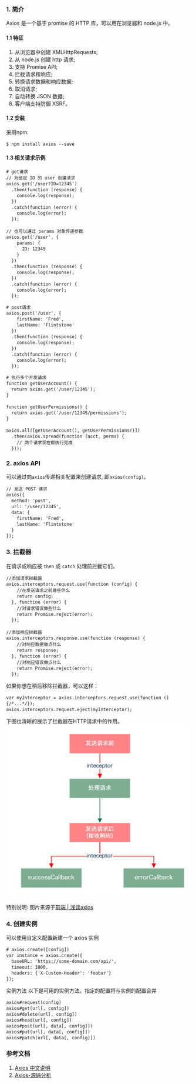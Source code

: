### 1. 简介
Axios 是一个基于 promise 的 HTTP 库，可以用在浏览器和 node.js 中。
#### 1.1 特征
1. 从浏览器中创建 XMLHttpRequests;
2. 从 node.js 创建 http 请求;
3. 支持 Promise API;
4. 拦截请求和响应;
5. 转换请求数据和响应数据;
6. 取消请求;
7. 自动转换 JSON 数据;
8. 客户端支持防御 XSRF。

#### 1.2 安装
采用npm:

```
$ npm install axios --save
```
#### 1.3 相关请求示例

```
# get请求
// 为给定 ID 的 user 创建请求
axios.get('/user?ID=12345')
  .then(function (response) {
    console.log(response);
  })
  .catch(function (error) {
    console.log(error);
  });

// 也可以通过 params 对象传递参数
axios.get('/user', {
    params: {
      ID: 12345
    }
  })
  .then(function (response) {
    console.log(response);
  })
  .catch(function (error) {
    console.log(error);
  });
```
```
# post请求
axios.post('/user', {
    firstName: 'Fred',
    lastName: 'Flintstone'
  })
  .then(function (response) {
    console.log(response);
  })
  .catch(function (error) {
    console.log(error);
  });
```
```
# 执行多个并发请求
function getUserAccount() {
  return axios.get('/user/12345');
}

function getUserPermissions() {
  return axios.get('/user/12345/permissions');
}

axios.all([getUserAccount(), getUserPermissions()])
  .then(axios.spread(function (acct, perms) {
    // 两个请求现在都执行完成
  }));
```
### 2. axios API
可以通过向`axios`传递相关配置来创建请求, 即`axios(config)`。

```
// 发送 POST 请求
axios({
  method: 'post',
  url: '/user/12345',
  data: {
    firstName: 'Fred',
    lastName: 'Flintstone'
  }
});
```
### 3. 拦截器
在请求或响应被 `then` 或 `catch` 处理前拦截它们。

```
//添加请求拦截器
axios.interceptors.request.use(function (config) {
    //在发送请求之前做些什么
    return config;
  }, function (error) {
    //对请求错误做些什么
    return Promise.reject(error);
  });

//添加响应拦截器
axios.interceptors.response.use(function (response) {
    //对响应数据做点什么
    return response;
  }, function (error) {
    //对响应错误做点什么
    return Promise.reject(error);
  });
```
如果你想在稍后移除拦截器，可以这样：

```
var myInterceptor = axios.interceptors.request.use(function () {/*...*/});
axios.interceptors.request.eject(myInterceptor);
```
下图也清晰的展示了拦截器在HTTP请求中的作用。
![](./static/interceptor.png)

特别说明: 图片来源于[前端 | 浅谈axios](http://www.jianshu.com/p/065294e2711c)
### 4. 创建实例
可以使用自定义配置新建一个 axios 实例

```
# axios.create([config])
var instance = axios.create({
  baseURL: 'https://some-domain.com/api/',
  timeout: 1000,
  headers: {'X-Custom-Header': 'foobar'}
});
```
实例方法
以下是可用的实例方法。指定的配置将与实例的配置合并

```
axios#request(config)
axios#get(url[, config])
axios#delete(url[, config])
axios#head(url[, config])
axios#post(url[, data[, config]])
axios#put(url[, data[, config]])
axios#patch(url[, data[, config]])
```
### 参考文档
1. [Axios 中文说明](https://www.kancloud.cn/yunye/axios/234845)
2. [Axios-源码分析](http://hejx.space/2017/08/25/Axios-%E6%BA%90%E7%A0%81%E5%88%86%E6%9E%90/)
